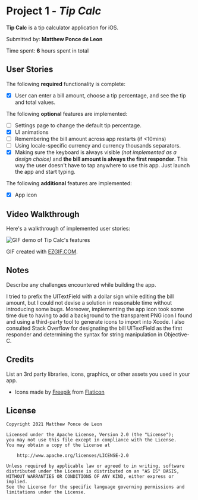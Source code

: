 # Project 1 - *Tip Calc*

**Tip Calc** is a tip calculator application for iOS.

Submitted by: **Matthew Ponce de Leon**

Time spent: **6** hours spent in total

## User Stories

The following **required** functionality is complete:

* [x] User can enter a bill amount, choose a tip percentage, and see the tip and total values.

The following **optional** features are implemented:

* [ ] Settings page to change the default tip percentage.
* [x] UI animations
* [ ] Remembering the bill amount across app restarts (if <10mins)
* [ ] Using locale-specific currency and currency thousands separators.
* [x] Making sure the keyboard is always visible *(not implemented as a design choice)* and **the bill amount is always the first responder**. This way the user doesn't have to tap anywhere to use this app. Just launch the app and start typing.

The following **additional** features are implemented:

- [x] App icon

## Video Walkthrough

Here's a walkthrough of implemented user stories:

![GIF demo of Tip Calc's features](https://i.imgur.com/EdlwZIk.gif)

GIF created with [EZGIF.COM](https://ezgif.com/video-to-gif).

## Notes

Describe any challenges encountered while building the app.

I tried to prefix the UITextField with a dollar sign while editing the bill amount, but I could not devise a solution in reasonable time without introducing some bugs. 
Moreover, implementing the app icon took some time due to having to add a background to the transparent PNG icon I found and using a third-party tool to 
generate icons to import into Xcode. I also consulted Stack Overflow for designating the bill UITextField as the first responder and determining the syntax for 
string manipulation in Objective-C.

## Credits

List an 3rd party libraries, icons, graphics, or other assets you used in your app.

- Icons made by [Freepik](https://www.freepik.com) from [Flaticon](https://www.flaticon.com)

## License

    Copyright 2021 Matthew Ponce de Leon

    Licensed under the Apache License, Version 2.0 (the "License");
    you may not use this file except in compliance with the License.
    You may obtain a copy of the License at

        http://www.apache.org/licenses/LICENSE-2.0

    Unless required by applicable law or agreed to in writing, software
    distributed under the License is distributed on an "AS IS" BASIS,
    WITHOUT WARRANTIES OR CONDITIONS OF ANY KIND, either express or implied.
    See the License for the specific language governing permissions and
    limitations under the License.
